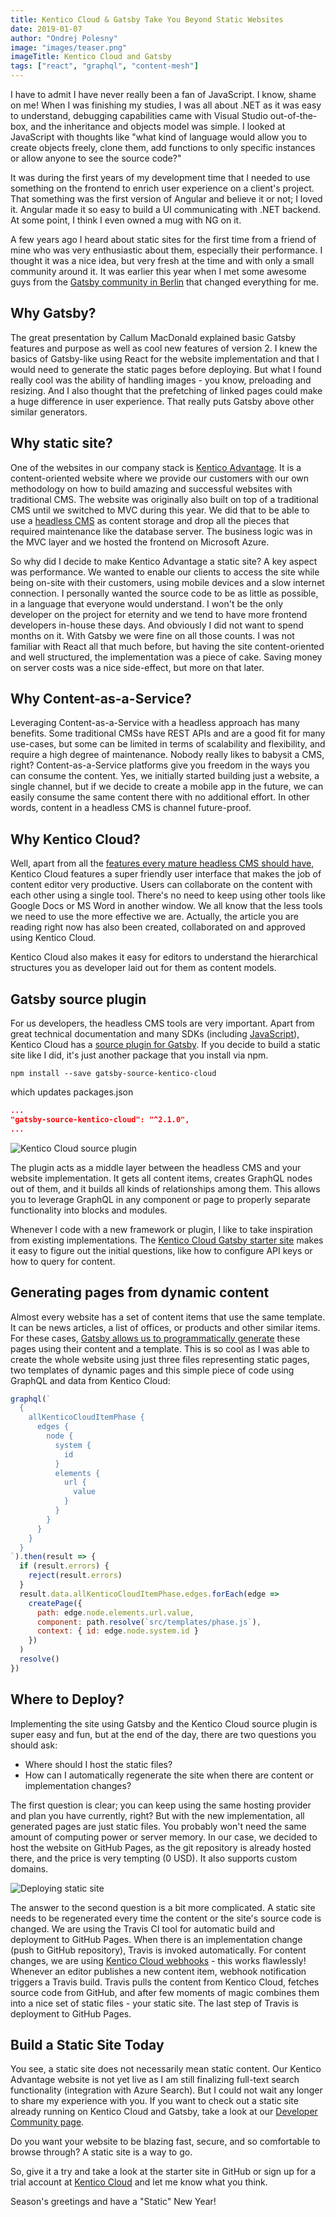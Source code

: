 ```yaml
---
title: Kentico Cloud & Gatsby Take You Beyond Static Websites
date: 2019-01-07
author: "Ondrej Polesny"
image: "images/teaser.png"
imageTitle: Kentico Cloud and Gatsby
tags: ["react", "graphql", "content-mesh"]
---
```


I have to admit I have never really been a fan of JavaScript. I know, shame on me! When I was finishing my studies, I was all about .NET as it was easy to understand, debugging capabilities came with Visual Studio out-of-the-box, and the inheritance and objects model was simple. I looked at JavaScript with thoughts like "what kind of language would allow you to create objects freely, clone them, add functions to only specific instances or allow anyone to see the source code?"

It was during the first years of my development time that I needed to use something on the frontend to enrich user experience on a client's project. That something was the first version of Angular and believe it or not; I loved it. Angular made it so easy to build a UI communicating with .NET backend. At some point, I think I even owned a mug with NG on it.

A few years ago I heard about static sites for the first time from a friend of mine who was very enthusiastic about them, especially their performance. I thought it was a nice idea, but very fresh at the time and with only a small community around it. It was earlier this year when I met some awesome guys from the [Gatsby community in Berlin](http://bit.ly/2ClmzcT) that changed everything for me.

## Why Gatsby?

The great presentation by Callum MacDonald explained basic Gatsby features and purpose as well as cool new features of version 2. I knew the basics of Gatsby-like using React for the website implementation and that I would need to generate the static pages before deploying. But what I found really cool was the ability of handling images - you know, preloading and resizing. And I also thought that the prefetching of linked pages could make a huge difference in user experience. That really puts Gatsby above other similar generators.

## Why static site?

One of the websites in our company stack is [Kentico Advantage](http://bit.ly/2T0ynXJ). It is a content-oriented website where we provide our customers with our own methodology on how to build amazing and successful websites with traditional CMS. The website was originally also built on top of a traditional CMS until we switched to MVC during this year. We did that to be able to use a [headless CMS](/docs/headless-cms/) as content storage and drop all the pieces that required maintenance like the database server. The business logic was in the MVC layer and we hosted the frontend on Microsoft Azure.

So why did I decide to make Kentico Advantage a static site? A key aspect was performance. We wanted to enable our clients to access the site while being on-site with their customers, using mobile devices and a slow internet connection. I personally wanted the source code to be as little as possible, in a language that everyone would understand. I won't be the only developer on the project for eternity and we tend to have more frontend developers in-house these days. And obviously I did not want to spend months on it. With Gatsby we were fine on all those counts. I was not familiar with React all that much before, but having the site content-oriented and well structured, the implementation was a piece of cake. Saving money on server costs was a nice side-effect, but more on that later.

## Why Content-as-a-Service?

Leveraging Content-as-a-Service with a headless approach has many benefits. Some traditional CMSs have REST APIs and are a good fit for many use-cases, but some can be limited in terms of scalability and flexibility, and require a high degree of maintenance. Nobody really likes to babysit a CMS, right? Content-as-a-Service platforms give you freedom in the ways you can consume the content. Yes, we initially started building just a website, a single channel, but if we decide to create a mobile app in the future, we can easily consume the same content there with no additional effort. In other words, content in a headless CMS is channel future-proof.

## Why Kentico Cloud?

Well, apart from all the [features every mature headless CMS should have](http://bit.ly/2BwwWsC), Kentico Cloud features a super friendly user interface that makes the job of content editor very productive. Users can collaborate on the content with each other using a single tool. There's no need to keep using other tools like Google Docs or MS Word in another window. We all know that the less tools we need to use the more effective we are. Actually, the article you are reading right now has also been created, collaborated on and approved using Kentico Cloud.

Kentico Cloud also makes it easy for editors to understand the hierarchical structures you as developer laid out for them as content models.

## Gatsby source plugin

For us developers, the headless CMS tools are very important. Apart from great technical documentation and many SDKs (including [JavaScript](http://bit.ly/2Gsq0Tb)), Kentico Cloud has a [source plugin for Gatsby](http://bit.ly/2S8ZzTO). If you decide to build a static site like I did, it's just another package that you install via npm.

```shell
npm install --save gatsby-source-kentico-cloud
```

which updates packages.json

```json
...
"gatsby-source-kentico-cloud": "^2.1.0",
...
```

![Kentico Cloud source plugin](./images/illustration-01.png)

The plugin acts as a middle layer between the headless CMS and your website implementation. It gets all content items, creates GraphQL nodes out of them, and it builds all kinds of relationships among them. This allows you to leverage GraphQL in any component or page to properly separate functionality into blocks and modules.

Whenever I code with a new framework or plugin, I like to take inspiration from existing implementations. The [Kentico Cloud Gatsby starter site](http://bit.ly/2LnLkYL) makes it easy to figure out the initial questions, like how to configure API keys or how to query for content.

## Generating pages from dynamic content

Almost every website has a set of content items that use the same template. It can be news articles, a list of offices, or products and other similar items. For these cases, [Gatsby allows us to programmatically generate](/tutorial/part-seven/) these pages using their content and a template. This is so cool as I was able to create the whole website using just three files representing static pages, two templates of dynamic pages and this simple piece of code using GraphQL and data from Kentico Cloud:

```js
graphql(`
  {
    allKenticoCloudItemPhase {
      edges {
        node {
          system {
            id
          }
          elements {
            url {
              value
            }
          }
        }
      }
    }
  }
`).then(result => {
  if (result.errors) {
    reject(result.errors)
  }
  result.data.allKenticoCloudItemPhase.edges.forEach(edge =>
    createPage({
      path: edge.node.elements.url.value,
      component: path.resolve(`src/templates/phase.js`),
      context: { id: edge.node.system.id }
    })
  )
  resolve()
})
```

## Where to Deploy?

Implementing the site using Gatsby and the Kentico Cloud source plugin is super easy and fun, but at the end of the day, there are two questions you should ask:

- Where should I host the static files?
- How can I automatically regenerate the site when there are content or implementation changes?

The first question is clear; you can keep using the same hosting provider and plan you have currently, right? But with the new implementation, all generated pages are just static files. You probably won't need the same amount of computing power or server memory. In our case, we decided to host the website on GitHub Pages, as the git repository is already hosted there, and the price is very tempting (0 USD). It also supports custom domains.

![Deploying static site](./images/illustration-02.png)

The answer to the second question is a bit more complicated. A static site needs to be regenerated every time the content or the site's source code is changed. We are using the Travis CI tool for automatic build and deployment to GitHub Pages. When there is an implementation change (push to GitHub repository), Travis is invoked automatically. For content changes, we are using [Kentico Cloud webhooks](https://docs.kontent.ai/tutorials/develop-apps/integrate/using-webhooks-for-automatic-updates) - this works flawlessly! Whenever an editor publishes a new content item, webhook notification triggers a Travis build. Travis pulls the content from Kentico Cloud, fetches source code from GitHub, and after few moments of magic combines them into a nice set of static files - your static site. The last step of Travis is deployment to GitHub Pages.

## Build a Static Site Today

You see, a static site does not necessarily mean static content. Our Kentico Advantage website is not yet live as I am still finalizing full-text search functionality (integration with Azure Search). But I could not wait any longer to share my experience with you. If you want to check out a static site already running on Kentico Cloud and Gatsby, take a look at our [Developer Community page](http://bit.ly/2EqdlgO).

Do you want your website to be blazing fast, secure, and so comfortable to browse through? A static site is a way to go.

So, give it a try and take a look at the starter site in GitHub or sign up for a trial account at [Kentico Cloud](http://bit.ly/2QzUALM) and let me know what you think.

Season's greetings and have a "Static" New Year!
